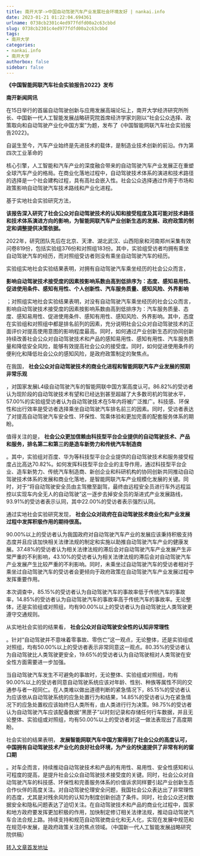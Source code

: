 ```yaml
---
title: 南开大学->中国自动驾驶汽车产业发展社会环境友好 | nankai.info
date: 2023-01-21 01:22:04.694361
urlname: 0738cb2301c4ed977fdfd00a2c63cbbd
slug: 0738cb2301c4ed977fdfd00a2c63cbbd
tags: 
- 南开大学
categories:
- nankai.info
- 南开大学
authorbox: false
sidebar: false
---
```

**《中国智能网联汽车社会实验报告2022》发布**

**南开新闻网讯**

在15日举行的首届自动驾驶创新与应用发展高端论坛上，南开大学经济研究所所长、中国新一代人工智能发展战略研究院首席经济学家刘刚以“社会公众选择、政策取向和自动驾驶产业化中国方案”为题，发布了《中国智能网联汽车社会实验报告2022》。

自诞生至今，汽车产业始终是先进技术的载体，是制造业技术创新的前沿。作为第四次工业革命的
<!--more-->
核心引擎，人工智能和汽车产业的深度融合带来的自动驾驶汽车产业发展正在重塑全球汽车产业的格局。在商业化落地过程中，自动驾驶技术体系的演进和技术路径的选择是一个社会建构过程，具有高社会嵌入性。社会公众选择通过作用于市场和政策影响自动驾驶汽车技术路线和产业化进程。

基于实地社会实验研究方法，

**该报告深入研究了社会公众对自动驾驶技术的认知和接受程度及其可能对技术路径和技术体系演进方向的影响，为智能网联汽车产业创新生态的发展、政府政策的制定和调整提供决策依据。**

2022年，研究团队先后在北京、天津、湖北武汉、山西阳泉和河南郑州采集有效问卷819份，包括实验组376份和对照组183份。其中，实验组受访者均拥有乘坐自动驾驶汽车的经历，而对照组受访者则没有乘坐自动驾驶汽车的经历。

实验组实地社会实验结果表明，对拥有自动驾驶汽车乘坐经历的社会公众而言，

**影响自动驾驶技术接受度的因素按影响系数由高到低排序为：态度、感知易用性、促进使用条件、感知有用性、个人创新性、汽车服务质量、感知风险、外界影响**

；对照组实地社会实验结果表明，对没有自动驾驶汽车乘坐经历的社会公众而言，影响自动驾驶技术接受度的因素按影响系数由高到低排序为：汽车服务质量、态度、感知易用性、促进使用条件、感知有用性、感知风险、外界影响。其中，态度在实验组和对照组中都是排名前列的因素，充分说明社会公众对自动驾驶技术的正面评价对提高使用意图的影响程度最高。同时，如何通过产业创新生态的协同创新持续改善社会公众对自动驾驶技术和产品的感知易用性、感知有用性、汽车服务质量和降低安全风险，能够有效提高社会公众的接受度。同时，如何促进使用条件的便利化和降低社会公众的感知风险，是政府政策制定的聚焦点。

在我国， **社会公众对自动驾驶技术的商业化进程和智能网联汽车产业发展的预期非常乐观**

，对国家发展L4级自动驾驶汽车的智能网联中国方案高度认可。86.82%的受访者认为现阶段的自动驾驶技术有望和已经达到甚至超越了大多数司机的驾驶水平，57.00%的实验组受访者认为自动驾驶技术在5年内将被广泛推广。科技感、环保性和出行效率是受访者选择乘坐自动驾驶汽车排名前三的因素。同时，受访者表达了对提高自动驾驶汽车安全性、环保性、驾乘体验和更加完善的配套服务体系的期盼。

值得关注的是， **社会公众更加信赖由科技型平台企业提供的自动驾驶技术、产品和服务，排名第二和第三的是造车新势力和传统汽车制造商**

。其中，实验组对百度、华为等科技型平台企业提供的自动驾驶技术和服务接受程度占比高达70.82%。如何发挥科技型平台企业的主导作用，通过科技型平台企业、造车新势力、传统汽车制造商、新创企业和科研机构的协同创新共同推动自动驾驶技术体系的发展和商业化落地，是智能网联汽车产业规模化发展的关键。同时，对于“将自动驾驶安全员由主驾撤至副驾，最终由远程安全员进行车外远程监控以实现车内全无人的自动驾驶”这一逐步去掉安全员的渐进式产业发展路线，93.91%的受访者表示认同，其中22.00%的受访者表示强烈认同。

通过实地社会实验研究发现， **社会公众对政府在自动驾驶技术商业化和产业发展过程中发挥积极作用的期待很高。**

90.00%以上的受访者认为我国政府对自动驾驶汽车产业的发展应该秉持积极支持态度并且应该加快相关法律法规的制定和实施以助推自动驾驶汽车产业的健康发展。37.48%的受访者认为相关法律法规的滞后会对自动驾驶汽车产业发展产生非常严重的不利影响，43.10%的受访者认为相关法律法规的滞后会对自动驾驶汽车产业发展产生比较严重的不利影响。同时，未乘坐过自动驾驶汽车的受访者相对于乘坐过自动驾驶汽车的受访者会更倾向于政府政策在自动驾驶汽车产业发展过程中发挥重要作用。

本次调查中，85.15%的受访者认为自动驾驶汽车的事故率低于传统汽车的事故率，14.85%的受访者认为自动驾驶汽车的事故率高于传统汽车的事故率。无论整体，还是实验组或对照组，均有90.00%以上的受访者认为自动驾驶比人类驾驶更遵守交通规则。

从实地社会实验的结果看， **社会公众对自动驾驶安全性的认知非常理性**

。针对“自动驾驶并不意味着零事故、零伤亡”这一观点，无论整体，还是实验组或对照组，均有50.00%以上的受访者表示非常同意这一观点。80.35%的受访者认为自动驾驶比人类驾驶更安全，19.65%的受访者认为自动驾驶相对人类驾驶在安全性方面需要进一步加强。

当自动驾驶汽车发生不可避免的事故时，无论整体、实验组或对照组，均有90.00%以上的受访者同意自动驾驶系统应该对年龄、性别、种族等属性不同的交通参与者一视同仁。在人类难以做出道德判断的紧急情况下，85.15%的受访者认为应该依从自动驾驶系统的应急处置行为和结果，14.85%的受访者认为在紧急情况下的应急处置权应该始终归人类所有，由人类进行行为决策。98.75%的受访者认为自动驾驶汽车应该配备数据“黑匣子”以时刻记录和存储任何行车数据，并且无论整体、实验组或对照组，均有50.00%以上的受访者对这一做法表现出了高度期盼。

社会实验的结果表明， **发展智能网联汽车中国方案得到了社会公众的高度认可，中国拥有自动驾驶技术产业化的良好社会环境，为产业的快速提供了非常有利的窗口期**

。对车企而言，持续推动自动驾驶技术和产品的有用性、易用性、安全性感知和认可程度的提高，是提升社会公众自动驾驶技术接受度的关键。同时，社会公众对自动驾驶汽车的科技感、环保性和完善服务体系的价值诉求同样要引起产业创新生态合作伙伴的高度关注。对自动驾驶伦理安全问题，我国社会公众表达出了非常理性的态度，尤其是对残余风险的认知为制度创新创造了条件。同时，社会公众还对数据安全和隐私问题表达了迫切关注。在自动驾驶技术和产品的商业化过程中，国家和地方政府要发挥更加积极的作用，加快制定修订相关法律法规，推动自动驾驶汽车合法合规上路。持续支持和规范自动驾驶商业化和无人化，实现在发展中规范和在规范中发展，是政府政策关注的焦点领域。（中国新一代人工智能发展战略研究院供稿）



[转入文章首发地址](http://news.nankai.edu.cn/ywsd/system/2023/01/16/030054261.shtml)